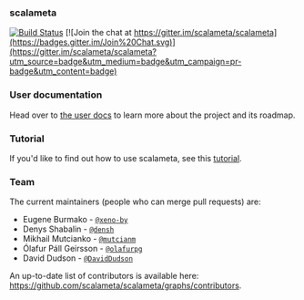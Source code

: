 ### scalameta
[![Build Status](https://platform-ci.scala-lang.org/api/badges/scalameta/scalameta/status.svg)](https://platform-ci.scala-lang.org/scalameta/scalameta)
[![Join the chat at https://gitter.im/scalameta/scalameta](https://badges.gitter.im/Join%20Chat.svg)](https://gitter.im/scalameta/scalameta?utm_source=badge&utm_medium=badge&utm_campaign=pr-badge&utm_content=badge)

### User documentation
Head over to [the user docs][docs] to learn more about the project and its roadmap.

### Tutorial
If you'd like to find out how to use scalameta, see this [tutorial](http://scalameta.org/tutorial).

### Team
The current maintainers (people who can merge pull requests) are:

* Eugene Burmako - [`@xeno-by`](https://github.com/xeno-by)
* Denys Shabalin - [`@densh`](https://github.com/densh)
* Mikhail Mutcianko - [`@mutcianm`](https://github.com/mutcianm)
* Ólafur Páll Geirsson - [`@olafurpg`](https://github.com/olafurpg)
* David Dudson - [`@DavidDudson`](https://github.com/DavidDudson)

An up-to-date list of contributors is available here: https://github.com/scalameta/scalameta/graphs/contributors.

[docs]: http://scalameta.org
